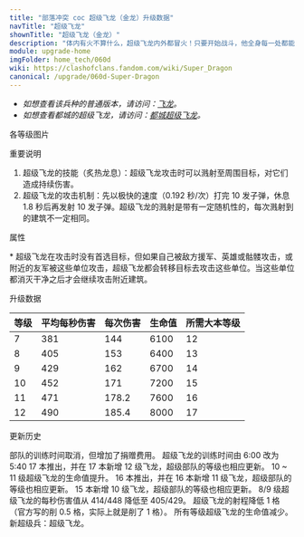 ```yaml
---
title: "部落冲突 coc 超级飞龙（金龙）升级数据"
navTitle: "超级飞龙"
shownTitle: "超级飞龙（金龙）"
description: "体内有火不算什么，超级飞龙内外都冒火！只要开始战斗，他全身每一处都能迸发出熊熊烈焰。"
module: upgrade-home
imgFolder: home_tech/060d
wiki: https://clashofclans.fandom.com/wiki/Super_Dragon
canonical: /upgrade/060d-Super-Dragon
---
```


- *如想查看该兵种的普通版本，请访问：[飞龙](/upgrade/0008-Dragon)。*
- *如想查看都城的超级飞龙，请访问：[都城超级飞龙](/upgrade/200c-Super-Dragon)。*

<UnitInfo :folder="$frontmatter.imgFolder" imgSrc="Super_Dragon_info.png" :imgAlt="$frontmatter.navTitle" :description="$frontmatter.description" />

<SmallTitle>各等级图片</SmallTitle>

<Panel>
    <UnitImgGroup :folder="$frontmatter.imgFolder">
        <UnitImg imgTitle="所有等级" imgSrc="Super_Dragon7.png" />
    </UnitImgGroup>
</Panel>

<SmallTitle>重要说明</SmallTitle>

1. 超级飞龙的技能（炙热龙息）：超级飞龙攻击时可以溅射至周围目标，对它们造成持续伤害。
2. 超级飞龙的攻击机制：先以极快的速度（0.192 秒/次）打完 10 发子弹，休息 1.8 秒后再发射 10 发子弹。超级飞龙的溅射是带有一定随机性的，每次溅射到的建筑不一定相同。

<SmallTitle>属性</SmallTitle>

<UnitProperties>
    <UnitProperty pKey="攻击偏好" pValue="无<sup>*</sup>" />
    <UnitProperty pKey="伤害类型" pValue="溅射伤害" />
    <UnitProperty pKey="溅射半径" pValue="1.6 格" />
    <UnitProperty pKey="攻击的目标" pValue="地面和空中目标" />
    <UnitProperty pKey="占据人口" pValue="40" />
    <UnitProperty pKey="移动速度" pValue="1.75 格/秒" />
    <UnitProperty pKey="攻击速度" pValue="0.192 秒/次" />
    <UnitProperty pKey="每轮攻击的弹药数量" pValue="10" />
    <UnitProperty pKey="一轮攻击后歇息" pValue="1.8 秒" />
    <UnitProperty pKey="攻击距离" pValue="3 格" />
    <UnitProperty pKey="最低飞龙等级" pValue="7" />
    <UnitProperty pKey="最低大本等级" pValue="12" />
    <UnitProperty pKey="强化费用" pValue="2.5 万黑油" />
    <UnitProperty pKey="强化有效期" pValue="3 天" />
    <UnitProperty pKey="训练时间" pValue="无" trainingSystem="2025" />
    <UnitProperty pKey="捐赠费用" pValue="20,20,60000,Elixir" :isDonationCost="true" />
</UnitProperties>

\* 超级飞龙在攻击时没有首选目标，但如果自己被敌方援军、英雄或骷髅攻击，或附近的友军被这些单位攻击，超级飞龙都会转移目标去攻击这些单位。当这些单位都消灭干净之后才会继续攻击附近建筑。

<SmallTitle>升级数据</SmallTitle>

<UnitTable>

| 等级 |  平均每秒伤害  | 每次伤害 | 生命值 |所需大本等级|
| ---- |      ----     |  ----   |  ---- |    ----   |
|   7  |      381      |  144    |  6100 |     12    |
|   8  |      405      |  153    |  6400 |     13    |
|   9  |      429      |  162    |  6700 |     14    |
|  10  |      452      |  171    |  7200 |     15    |
|  11  |      471      |  178.2  |  7600 |     16    |
|  12  |      490      |  185.4  |  8000 |     17    |
</UnitTable>

<SmallTitle>更新历史</SmallTitle>

<Timeline>
    <TimelineItem date="2025/03/27">
        <TimelineRow>部队的训练时间取消，但增加了捐赠费用。</TimelineRow>
    </TimelineItem>
    <TimelineItem date="2025/02/10">
        <TimelineRow>超级飞龙的训练时间由 6:00 改为 5:40</TimelineRow>
    </TimelineItem>
    <TimelineItem date="2024/11/25">
        <TimelineRow>17 本推出，并在 17 本新增 12 级飞龙，超级部队的等级也相应更新。</TimelineRow>
    </TimelineItem>
    <TimelineItem date="2024/02/27">
        <TimelineRow>10 ~ 11 级超级飞龙的生命值提升。</TimelineRow>
    </TimelineItem>
    <TimelineItem date="2023/12/12">
        <TimelineRow>16 本推出，并在 16 本新增 11 级飞龙，超级部队的等级也相应更新。</TimelineRow>
    </TimelineItem>
    <TimelineItem date="2023/06/12">
        <TimelineRow>15 本新增 10 级飞龙，超级部队的等级也相应更新。</TimelineRow>
    </TimelineItem>
    <TimelineItem date="2022/05/02">
        <TimelineRow>8/9 级超级飞龙的每秒伤害值从 414/448 降低至 405/429。</TimelineRow>
        <TimelineRow>超级飞龙的射程降低 1 格（官方写的削 0.5 格，实际上就是削了 1 格）。</TimelineRow>
    </TimelineItem>
    <TimelineItem date="2022/01/20">
        <TimelineRow>所有等级超级飞龙的生命值减少。</TimelineRow>
    </TimelineItem>
    <TimelineItem date="2021/12/09">
        <TimelineRow>新超级兵：超级飞龙。</TimelineRow>
    </TimelineItem>
    <TimelineItem :historyBottom="true" />
</Timeline>